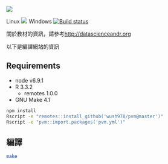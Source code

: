 
![](http://i.imgur.com/81C5LBk.png?v=1)

Linux ![](https://travis-ci.org/wush978/DataScienceAndR.svg?branch=course) Windows [![Build status](https://ci.appveyor.com/api/projects/status/tej2qnpdxwy2r5lp/branch/course?svg=true)](https://ci.appveyor.com/project/wush978/datascienceandr/branch/course)

關於教材的資訊，請參考<http://datascienceandr.org>

以下是編譯網站的資訊

## Requirements

- node v6.9.1
- R 3.3.2
  - remotes 1.0.0
- GNU Make 4.1

```sh
npm install
Rscript -e "remotes::install_github('wush978/pvm@master')"
Rscript -e "pvm::import.packages('pvm.yml')"
```

## 編譯

```sh
make
```
